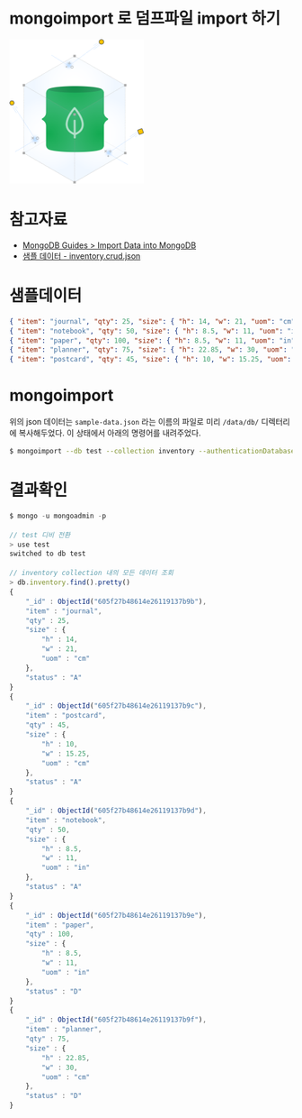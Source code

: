 # mongoimport 로 덤프파일 import 하기

<img src="./img/mongo-icon-official-3.png" alt="이미지" style="zoom:25%;" />



# 참고자료

- [MongoDB Guides > Import Data into MongoDB](https://docs.mongodb.com/guides/server/import/)
- [샘플 데이터 - inventory.crud.json](https://raw.githubusercontent.com/mongodb/docs-assets/primer-dataset/inventory.crud.json)



# 샘플데이터

```json
{ "item": "journal", "qty": 25, "size": { "h": 14, "w": 21, "uom": "cm" }, "status": "A" }
{ "item": "notebook", "qty": 50, "size": { "h": 8.5, "w": 11, "uom": "in" }, "status": "A" }
{ "item": "paper", "qty": 100, "size": { "h": 8.5, "w": 11, "uom": "in" }, "status": "D" }
{ "item": "planner", "qty": 75, "size": { "h": 22.85, "w": 30, "uom": "cm" }, "status": "D" }
{ "item": "postcard", "qty": 45, "size": { "h": 10, "w": 15.25, "uom": "cm" }, "status": "A" }
```



# mongoimport

위의 json 데이터는 `sample-data.json`  라는 이름의 파일로 미리 `/data/db/`  디렉터리에 복사해두었다. 이 상태에서 아래의 명령어를 내려주었다.

```bash
$ mongoimport --db test --collection inventory --authenticationDatabase admin --username mongoadmin --password 1111 --drop --file /data/db/sample-dump.json
```



# 결과확인

```javascript
$ mongo -u mongoadmin -p

// test 디비 전환
> use test
switched to db test

// inventory collection 내의 모든 데이터 조회
> db.inventory.find().pretty()
{
	"_id" : ObjectId("605f27b48614e26119137b9b"),
	"item" : "journal",
	"qty" : 25,
	"size" : {
		"h" : 14,
		"w" : 21,
		"uom" : "cm"
	},
	"status" : "A"
}
{
	"_id" : ObjectId("605f27b48614e26119137b9c"),
	"item" : "postcard",
	"qty" : 45,
	"size" : {
		"h" : 10,
		"w" : 15.25,
		"uom" : "cm"
	},
	"status" : "A"
}
{
	"_id" : ObjectId("605f27b48614e26119137b9d"),
	"item" : "notebook",
	"qty" : 50,
	"size" : {
		"h" : 8.5,
		"w" : 11,
		"uom" : "in"
	},
	"status" : "A"
}
{
	"_id" : ObjectId("605f27b48614e26119137b9e"),
	"item" : "paper",
	"qty" : 100,
	"size" : {
		"h" : 8.5,
		"w" : 11,
		"uom" : "in"
	},
	"status" : "D"
}
{
	"_id" : ObjectId("605f27b48614e26119137b9f"),
	"item" : "planner",
	"qty" : 75,
	"size" : {
		"h" : 22.85,
		"w" : 30,
		"uom" : "cm"
	},
	"status" : "D"
}
```








